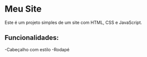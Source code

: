 # Meu Site
 Este é um projeto simples de um site com HTML, CSS e
JavaScript.
 ## Funcionalidades:
 -Cabeçalho com estilo
 -Rodapé
